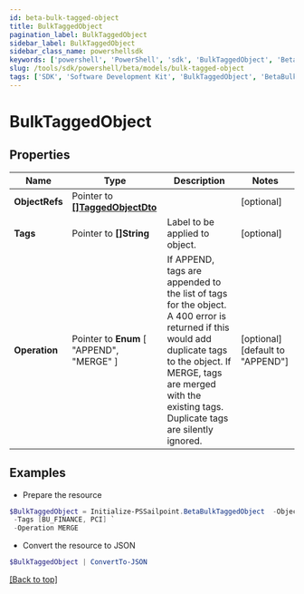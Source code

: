 ```yaml
---
id: beta-bulk-tagged-object
title: BulkTaggedObject
pagination_label: BulkTaggedObject
sidebar_label: BulkTaggedObject
sidebar_class_name: powershellsdk
keywords: ['powershell', 'PowerShell', 'sdk', 'BulkTaggedObject', 'BetaBulkTaggedObject'] 
slug: /tools/sdk/powershell/beta/models/bulk-tagged-object
tags: ['SDK', 'Software Development Kit', 'BulkTaggedObject', 'BetaBulkTaggedObject']
---
```



# BulkTaggedObject

## Properties

Name | Type | Description | Notes
------------ | ------------- | ------------- | -------------
**ObjectRefs** |  Pointer to [**[]TaggedObjectDto**](tagged-object-dto) |  | [optional] 
**Tags** |  Pointer to **[]String** | Label to be applied to object. | [optional] 
**Operation** |  Pointer to  **Enum** [  "APPEND",    "MERGE" ] | If APPEND, tags are appended to the list of tags for the object. A 400 error is returned if this would add duplicate tags to the object.  If MERGE, tags are merged with the existing tags. Duplicate tags are silently ignored. | [optional] [default to "APPEND"]

## Examples

- Prepare the resource
```powershell
$BulkTaggedObject = Initialize-PSSailpoint.BetaBulkTaggedObject  -ObjectRefs null `
 -Tags [BU_FINANCE, PCI] `
 -Operation MERGE
```

- Convert the resource to JSON
```powershell
$BulkTaggedObject | ConvertTo-JSON
```


[[Back to top]](#) 

